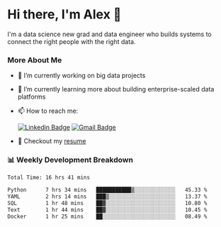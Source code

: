 # Hi there, I'm Alex  👋

I'm a data science new grad and data engineer who builds systems to connect the right people with the right data. 

### More About Me

- 🔭 I’m currently working on big data projects
- 🌱 I’m currently learning more about building enterprise-scaled data platforms
- 📫 How to reach me:

  [![Linkedin Badge](https://img.shields.io/badge/LinkedIn-0077B5?style=for-the-badge&logo=linkedin&logoColor=white)](https://www.linkedin.com/in/alex-chen-112523chen/) [![Gmail Badge](https://img.shields.io/badge/Gmail-D14836?style=for-the-badge&logo=gmail&logoColor=white)](mailto:itsalexchen@gmail.com)
- 📝 Checkout my [resume](https://itsalexchen.vercel.app/AlexChenResume.pdf)



### 📊 Weekly Development Breakdown
<!--START_SECTION:waka-->

```txt
Total Time: 16 hrs 41 mins

Python      7 hrs 34 mins   ███████████▒░░░░░░░░░░░░░   45.33 %
YAML        2 hrs 14 mins   ███▒░░░░░░░░░░░░░░░░░░░░░   13.37 %
SQL         1 hr 48 mins    ██▓░░░░░░░░░░░░░░░░░░░░░░   10.80 %
Text        1 hr 44 mins    ██▓░░░░░░░░░░░░░░░░░░░░░░   10.45 %
Docker      1 hr 25 mins    ██░░░░░░░░░░░░░░░░░░░░░░░   08.49 %
```

<!--END_SECTION:waka-->
